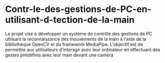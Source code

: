 # Contr-le-des-gestions-de-PC-en-utilisant-d-tection-de-la-main
Le projet vise à développer un système de contrôle des  gestions de PC utilisant la reconnaissance des mouvements de  la main à l'aide de la bibliothèque OpenCV et du framework  MediaPipe. L'objectif est de permettre aux utilisateurs  d'interagir avec leur ordinateur en effectuant des gestes  prédéfinis avec leur main devant une caméra
